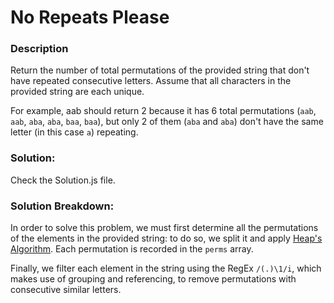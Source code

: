 # No Repeats Please

### Description

Return the number of total permutations of the provided string that don't have repeated consecutive letters. Assume that all characters in the provided string are each unique.

For example, aab should return 2 because it has 6 total permutations (`aab`, `aab`, `aba`, `aba`, `baa`, `baa`), but only 2 of them (`aba` and `aba`) don't have the same letter (in this case `a`) repeating.

### Solution:

Check the Solution.js file.

### Solution Breakdown:

In order to solve this problem, we must first determine all the permutations of the elements in the provided string: to do so, we split it and apply [Heap's Algorithm](https://en.wikipedia.org/wiki/Heap%27s_algorithm). Each permutation is recorded in the `perms` array.

Finally, we filter each element in the string using the RegEx `/(.)\1/i`, which makes use of grouping and referencing, to remove permutations with consecutive similar letters.

